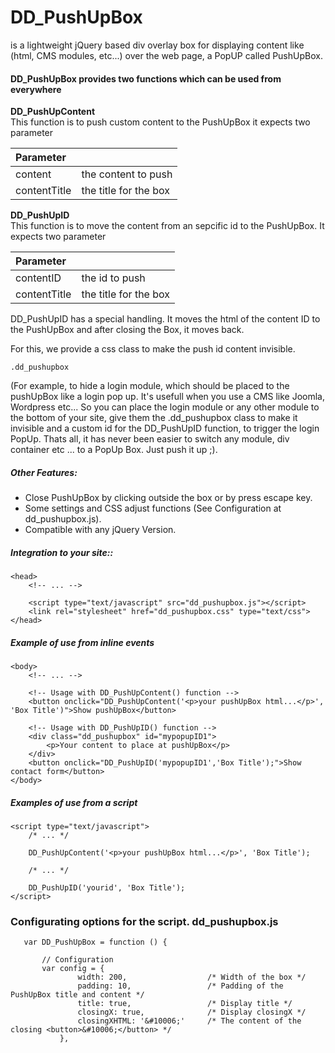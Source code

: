 # DD_PushUpBox
is a lightweight jQuery based div overlay box for displaying content like (html, CMS modules, etc...) over the web page, a PopUP called PushUpBox.


#### DD_PushUpBox provides two functions which can be used from everywhere

**DD_PushUpContent**<br>
This function is to push custom content to the PushUpBox it expects two parameter

| Parameter      |                       |
|:-------------- |:----------------------|
| content        | the content to push   |
| contentTitle   | the title for the box |

**DD_PushUpID**<br>
This function is to move the content from an sepcific id to the PushUpBox. It expects two parameter

| Parameter      |                       |
|:-------------- |:----------------------|
| contentID      | the id to push        |
| contentTitle   | the title for the box |

DD_PushUpID has a special handling. It moves the html of the content ID to the PushUpBox and after closing the Box, it moves back.

For this, we provide a css class to make the push id content invisible.

    .dd_pushupbox

(For example, to hide a login module, which should be placed to the pushUpBox like a login pop up. It's usefull when you use a CMS like Joomla, Wordpress etc... So you can place the login module or any other module to the bottom of your site, give them the .dd_pushupbox class to make it invisible and a custom id for the DD_PushUpID function, to trigger the login PopUp. Thats all, it has never been easier to switch any module, div container etc ... to a PopUp Box. Just push it up ;).

##### Other Features:
- Close PushUpBox by clicking outside the box or by press escape key.
- Some settings and CSS adjust functions (See Configuration at dd_pushupbox.js).
- Compatible with any jQuery Version.

##### Integration to your site::

    <head>
        <!-- ... -->

        <script type="text/javascript" src="dd_pushupbox.js"></script>
        <link rel="stylesheet" href="dd_pushupbox.css" type="text/css">
    </head>

##### Example of use from inline events

    <body>
        <!-- ... -->

        <!-- Usage with DD_PushUpContent() function -->
        <button onclick="DD_PushUpContent('<p>your pushUpBox html...</p>', 'Box Title')">Show pushUpBox</button>

        <!-- Usage with DD_PushUpID() function -->
        <div class="dd_pushupbox" id="mypopupID1">
            <p>Your content to place at pushUpBox</p>
        </div>
        <button onclick="DD_PushUpID('mypopupID1','Box Title');">Show contact form</button>
    </body>

##### Examples of use from a script

    <script type="text/javascript">
        /* ... */

        DD_PushUpContent('<p>your pushUpBox html...</p>', 'Box Title');

        /* ... */

        DD_PushUpID('yourid', 'Box Title');
    </script>


### Configurating options for the script. dd_pushupbox.js

       var DD_PushUpBox = function () {

           // Configuration
           var config = {
                   width: 200,                  /* Width of the box */
                   padding: 10,                 /* Padding of the PushUpBox title and content */
                   title: true,                 /* Display title */
                   closingX: true,              /* Display closingX */
                   closingXHTML: '&#10006;'     /* The content of the closing <button>&#10006;</button> */
               },